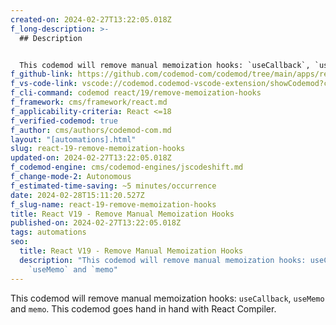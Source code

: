 ```yaml
---
created-on: 2024-02-27T13:22:05.018Z
f_long-description: >-
  ## Description


  This codemod will remove manual memoization hooks: `useCallback`, `useMemo` and `memo`. This codemod goes hand in hand with React Compiler.
f_github-link: https://github.com/codemod-com/codemod/tree/main/apps/registry/codemods/react/19/remove-memoization-hooks
f_vs-code-link: vscode://codemod.codemod-vscode-extension/showCodemod?chd=hFuJLcR6zS75nqVW-7RfEeGVsm8
f_cli-command: codemod react/19/remove-memoization-hooks
f_framework: cms/framework/react.md
f_applicability-criteria: React <=18
f_verified-codemod: true
f_author: cms/authors/codemod-com.md
layout: "[automations].html"
slug: react-19-remove-memoization-hooks
updated-on: 2024-02-27T13:22:05.018Z
f_codemod-engine: cms/codemod-engines/jscodeshift.md
f_change-mode-2: Autonomous
f_estimated-time-saving: ~5 minutes/occurrence
date: 2024-02-28T15:11:20.527Z
f_slug-name: react-19-remove-memoization-hooks
title: React V19 - Remove Manual Memoization Hooks
published-on: 2024-02-27T13:22:05.018Z
tags: automations
seo:
  title: React V19 - Remove Manual Memoization Hooks
  description: "This codemod will remove manual memoization hooks: useCallback`,
    `useMemo` and `memo"
---
```

This codemod will remove manual memoization hooks: `useCallback`, `useMemo` and `memo`. This codemod goes hand in hand with React Compiler.
